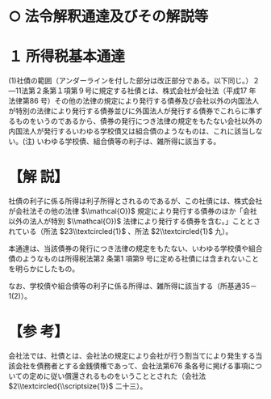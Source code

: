 # ○ 法令解釈通達及びその解説等

# １ 所得税基本通達

(1)社債の範囲（アンダーラインを付した部分は改正部分である。以下同じ。）２―11法第２条第１項第９号に規定する社債とは、株式会社が会社法（平成17 年法律第86 号）その他の法律の規定により発行する債券及び会社以外の内国法人が特別の法律により発行する債券並びに外国法人が発行する債券でこれらに準ずるものをいうのであるから、債券の発行につき法律の規定をもたない会社以外の内国法人が発行するいわゆる学校債又は組合債のようなものは、これに該当しない。(注) いわゆる学校債、組合債等の利子は、雑所得に該当する。

# 【解 説】

社債の利子に係る所得は利子所得とされるのであるが、この社債には、株式会社が会社法その他の法律 $\\mathcal{O})$ 規定により発行する債券のほか「会社以外の法人が特別 $\\mathcal{O})$ 法律により発行する債券を含む。」こととされている（所法 $23\\textcircled{1}$ 、所法 $2\\textcircled{1}$ 九）。

本通達は、当該債券の発行につき法律の規定をもたない、いわゆる学校債や組合債のようなものは所得税法第2 条第1 項第9 号に定める社債には含まれないことを明らかにしたもの。

なお、学校債や組合債等の利子に係る所得は、雑所得に該当する（所基通35－1(2)）。

# 【参 考】

会社法では、社債とは、会社法の規定により会社が行う割当てにより発生する当該会社を債務者とする金銭債権であって、会社法第676 条各号に掲げる事項についての定めに従い償還されるものをいうこととされた（会社法 $2\\textcircled{\\scriptsize{1}}$ 二十三）。